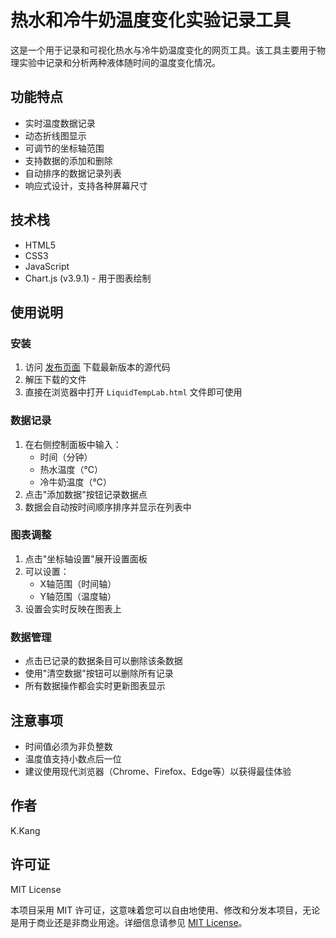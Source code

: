# 热水和冷牛奶温度变化实验记录工具

这是一个用于记录和可视化热水与冷牛奶温度变化的网页工具。该工具主要用于物理实验中记录和分析两种液体随时间的温度变化情况。

## 功能特点

- 实时温度数据记录
- 动态折线图显示
- 可调节的坐标轴范围
- 支持数据的添加和删除
- 自动排序的数据记录列表
- 响应式设计，支持各种屏幕尺寸

## 技术栈

- HTML5
- CSS3
- JavaScript
- Chart.js (v3.9.1) - 用于图表绘制

## 使用说明

### 安装

1. 访问 [发布页面](https://git.ysht.me/yshtcn/LiquidTempLab/releases) 下载最新版本的源代码
2. 解压下载的文件
3. 直接在浏览器中打开 `LiquidTempLab.html` 文件即可使用

### 数据记录

1. 在右侧控制面板中输入：
   - 时间（分钟）
   - 热水温度（℃）
   - 冷牛奶温度（℃）
2. 点击"添加数据"按钮记录数据点
3. 数据会自动按时间顺序排序并显示在列表中

### 图表调整

1. 点击"坐标轴设置"展开设置面板
2. 可以设置：
   - X轴范围（时间轴）
   - Y轴范围（温度轴）
3. 设置会实时反映在图表上

### 数据管理

- 点击已记录的数据条目可以删除该条数据
- 使用"清空数据"按钮可以删除所有记录
- 所有数据操作都会实时更新图表显示

## 注意事项

- 时间值必须为非负整数
- 温度值支持小数点后一位
- 建议使用现代浏览器（Chrome、Firefox、Edge等）以获得最佳体验

## 作者

K.Kang

## 许可证

MIT License

本项目采用 MIT 许可证，这意味着您可以自由地使用、修改和分发本项目，无论是用于商业还是非商业用途。详细信息请参见 [MIT License](https://opensource.org/licenses/MIT)。 
